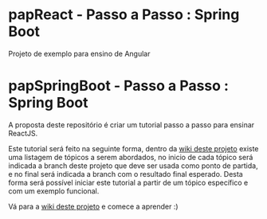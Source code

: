 # papReact - Passo a Passo : Spring Boot
Projeto de exemplo para ensino de Angular


# papSpringBoot  - Passo a Passo : Spring Boot

A proposta deste repositório é criar um tutorial passo a passo para ensinar ReactJS.

Este tutorial será feito na seguinte forma, dentro da [wiki deste projeto](https://github.com/douglasfernandesjr/papReact/wiki) existe uma listagem de tópicos a serem abordados, no inicio de cada tópico será indicada a branch deste projeto que deve ser usada como ponto de partida, e no final será indicada a branch com o resultado final esperado. Desta forma será possível iniciar este tutorial a partir de um tópico específico e com um exemplo funcional.

Vá para a  [wiki deste projeto](https://github.com/douglasfernandesjr/papReact/wiki)  e comece a aprender :)
